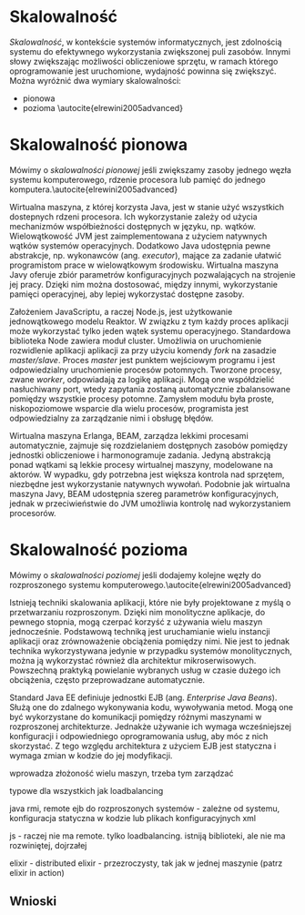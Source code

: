 # Skalowalność

*Skalowalność*, w kontekście systemów informatycznych, jest zdolnością systemu do efektywnego wykorzystania zwiększonej puli zasobów. Innymi słowy zwiększając możliwości obliczeniowe sprzętu, w ramach którego oprogramowanie jest uruchomione, wydajność powinna się zwiększyć.
Można wyróżnić dwa wymiary skalowalności:

 - pionowa
 - pozioma
\autocite{elrewini2005advanced}

# Skalowalność pionowa

Mówimy o *skalowalności pionowej* jeśli zwiększamy zasoby jednego węzła systemu komputerowego, rdzenie procesora lub pamięć do jednego komputera.\autocite{elrewini2005advanced}

Wirtualna maszyna, z której korzysta Java, jest w stanie użyć wszystkich dostepnych rdzeni procesora. Ich wykorzystanie zależy od użycia mechanizmów współbieżności dostępnych w języku, np. wątków. Wielowątkowość JVM jest zaimplementowana z użyciem natywnych wątków systemów operacyjnych. Dodatkowo Java udostępnia pewne abstrakcje, np. wykonawców (ang. *executor*), mające za zadanie ułatwić programistom prace w wielowątkowym środowisku. Wirtualna maszyna Javy oferuje zbiór parametrów konfiguracyjnych pozwalających na strojenie jej pracy. Dzięki nim można dostosować, między innymi, wykorzystanie pamięci operacyjnej, aby lepiej wykorzystać dostępne zasoby.

Założeniem JavaScriptu, a raczej Node.js, jest użytkowanie jednowątkowego modelu Reaktor. W związku z tym każdy proces aplikacji może wykorzystać tylko jeden wątek systemu operacyjnego. Standardowa biblioteka Node zawiera moduł cluster. Umożliwia on uruchomienie rozwidlenie aplikacji aplikacji za przy użyciu komendy *fork* na zasadzie *master/slave*. Proces *master* jest punktem wejściowym programu i jest odpowiedzialny uruchomienie procesów potomnych. Tworzone procesy, zwane *worker*, odpowiadają za logikę aplikacji. Mogą one współdzielić nasłuchiwany port, wtedy zapytania zostaną automatycznie zbalansowane pomiędzy wszystkie procesy potomne. Zamysłem modułu była proste, niskopoziomowe wsparcie dla wielu procesów, programista jest odpowiedzialny za zarządzanie nimi i obsługę błędów. 

Wirtualna maszyna Erlanga, BEAM, zarządza lekkimi procesami automatycznie, zajmuje się rozdzielaniem dostępnych zasobów pomiędzy jednostki obliczeniowe i harmonogramuje zadania. Jedyną abstrakcją ponad wątkami są lekkie procesy wirtualnej maszyny, modelowane na aktorów. W wypadku, gdy potrzebna jest większa kontrola nad sprzętem, niezbędne jest wykorzystanie natywnych wywołań. Podobnie jak wirtualna maszyna Javy, BEAM udostępnia szereg parametrów konfiguracyjnych, jednak w przeciwieństwie do JVM umożliwia kontrolę nad wykorzystaniem procesorów.

# Skalowalność pozioma

Mówimy o *skalowalności poziomej* jeśli dodajemy kolejne węzły do rozproszonego systemu komputerowego.\autocite{elrewini2005advanced}

Istnieją techniki skalowania aplikacji, które nie były projektowane z myślą o przetwarzaniu rozproszonym. Dzięki nim monolityczne aplikacje, do pewnego stopnia, mogą czerpać korzyść z używania wielu maszyn jednocześnie. Podstawową techniką jest uruchamianie wielu instancji aplikacji oraz zrównoważenie obciążenia pomiędzy nimi. Nie jest to jednak technika wykorzystywana jedynie w przypadku systemów monolitycznych, można ją wykorzystać również dla architektur mikroserwisowych. Powszechną praktyką powielanie wybranych usług w czasie dużego ich obciążenia, często przeprowadzane automatycznie.

Standard Java EE definiuje jednostki EJB (ang. *Enterprise Java Beans*). Służą one do zdalnego wykonywania kodu, wywoływania metod. Mogą one być wykorzystane do komunikacji pomiędzy różnymi maszynami w rozproszonej architekturze. Jednakże używanie ich wymaga wcześniejszej konfiguracji i odpowiedniego oprogramowania usług, aby móc z nich skorzystać. Z tego względu architektura z użyciem EJB jest statyczna i wymaga zmian w kodzie do jej modyfikacji. 

wprowadza złożoność wielu maszyn, trzeba tym zarządzać

typowe dla wszystkich jak loadbalancing 

java rmi, remote ejb do rozproszonych systemów - zależne od systemu, konfiguracja statyczna w kodzie lub plikach konfiguracyjnych xml

js - raczej nie ma remote. tylko loadbalancing. istniją biblioteki, ale nie ma rozwiniętej, dojrzałej

elixir - distributed elixir - przezroczysty, tak jak w jednej maszynie (patrz elixir in action)

## Wnioski